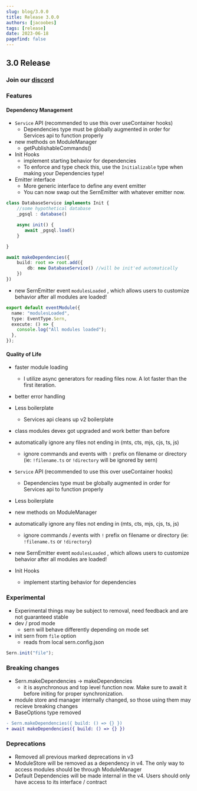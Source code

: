 ```yaml
---
slug: blog/3.0.0
title: Release 3.0.0
authors: [jacoobes]
tags: [release]
date: 2023-06-18
pagefind: false
---
```


## 3.0 Release

### Join our [discord](https://sern.dev/discord) <br />

### Features

#### Dependency Management

- `Service` API (recommended to use this over useContainer hooks)
  - Dependencies type must be globally augmented in order for Services api to function properly
- new methods on ModuleManager
  - getPublishableCommands()
- Init Hooks
  - implement starting behavior for dependencies
  - To enforce and type check this, use the `Initializable` type when making your Dependencies type!
- Emitter interface
  - More generic interface to define any event emitter
  - You can now swap out the SernEmitter with whatever emitter now.

```ts
class DatabaseService implements Init {
    //some hypothetical database
    _pgsql : database()

    async init() {
       await _pgsql.load()
    }

}

await makeDependencies({
    build: root => root.add({
        db: new DatabaseService() //will be init'ed automatically
    })
})

```

- new SernEmitter event `modulesLoaded` , which allows users to customize behavior after all modules are loaded!

```ts
export default eventModule({
  name: "modulesLoaded",
  type: EventType.Sern,
  execute: () => {
    console.log("All modules loaded");
  },
});
```

#### Quality of Life

- faster module loading
  - I utilize async generators for reading files now. A lot faster than the first iteration.
- better error handling
- Less boilerplate
  - Services api cleans up v2 boilerplate
- class modules devex got upgraded and work better than before
- automatically ignore any files not ending in (mts, cts, mjs, cjs, ts, js)

  - ignore commands and events with `!` prefix on filename or directory (ie: `!filename.ts` or `!directory` will be ignored by sern)

- `Service` API (recommended to use this over useContainer hooks)
  - Dependencies type must be globally augmented in order for Services api to function properly
- Less boilerplate
- new methods on ModuleManager
- automatically ignore any files not ending in (mts, cts, mjs, cjs, ts, js)
  - ignore commands / events with `!` prefix on filename or directory (ie: `!filename.ts` or `!directory`)
- new SernEmitter event `modulesLoaded` , which allows users to customize behavior after all modules are loaded!
- Init Hooks
  - implement starting behavior for dependencies

### Experimental

- Experimental things may be subject to removal, need feedback and are not guaranteed stable
- dev / prod mode
  - sern will behave differently depending on mode set
- init sern from `file` option
  - reads from local sern.config.json

```js
Sern.init("file");
```

### Breaking changes

- Sern.makeDependencies -> makeDependencies
  - it is asynchronous and top level function now. Make sure to await it before initing for proper synchronization.
- module store and manager internally changed, so those using them may recieve breaking changes
- BaseOptions type removed

```diff lang="ts" showLineNumbers=false
- Sern.makeDependencies({ build: () => {} })
+ await makeDependencies({ build: () => {} })
```

### Deprecations

- Removed all previous marked deprecations in v3
- ModuleStore will be removed as a dependency in v4. The only way to access modules should be through ModuleManager
- Default Dependencies will be made internal in the v4. Users should only have access to its interface / contract
